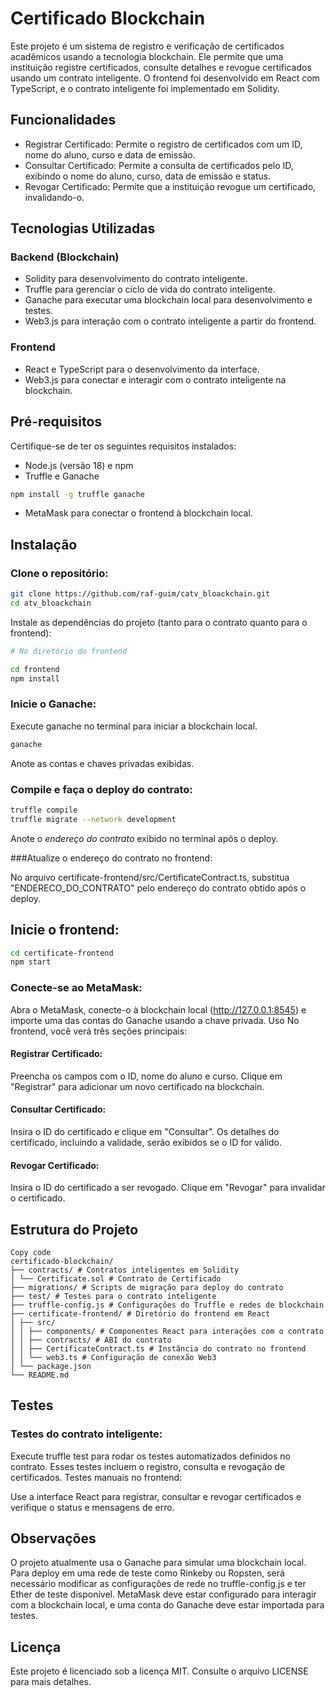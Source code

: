 # Certificado Blockchain

Este projeto é um sistema de registro e verificação de certificados acadêmicos usando a tecnologia blockchain. Ele permite que uma instituição registre certificados, consulte detalhes e revogue certificados usando um contrato inteligente. O frontend foi desenvolvido em React com TypeScript, e o contrato inteligente foi implementado em Solidity.

## Funcionalidades

- Registrar Certificado: Permite o registro de certificados com um ID, nome do aluno, curso e data de emissão.
- Consultar Certificado: Permite a consulta de certificados pelo ID, exibindo o nome do aluno, curso, data de emissão e status.
- Revogar Certificado: Permite que a instituição revogue um certificado, invalidando-o.

## Tecnologias Utilizadas

### Backend (Blockchain)

- Solidity para desenvolvimento do contrato inteligente.
- Truffle para gerenciar o ciclo de vida do contrato inteligente.
- Ganache para executar uma blockchain local para desenvolvimento e testes.
- Web3.js para interação com o contrato inteligente a partir do frontend.

### Frontend

- React e TypeScript para o desenvolvimento da interface.
- Web3.js para conectar e interagir com o contrato inteligente na blockchain.

## Pré-requisitos

Certifique-se de ter os seguintes requisitos instalados:

- Node.js (versão 18) e npm
- Truffle e Ganache

```bash
npm install -g truffle ganache
```

- MetaMask para conectar o frontend à blockchain local.

## Instalação

### Clone o repositório:

```bash
git clone https://github.com/raf-guim/catv_bloackchain.git
cd atv_bloackchain
```

Instale as dependências do projeto (tanto para o contrato quanto para o frontend):

```bash
# No diretório do frontend

cd frontend
npm install
```

### Inicie o Ganache:

Execute ganache no terminal para iniciar a blockchain local.

```bash
ganache
```

Anote as contas e chaves privadas exibidas.

### Compile e faça o deploy do contrato:

```bash
truffle compile
truffle migrate --network development
```

Anote o _endereço do contrato_ exibido no terminal após o deploy.

###Atualize o endereço do contrato no frontend:

No arquivo certificate-frontend/src/CertificateContract.ts, substitua "ENDERECO_DO_CONTRATO" pelo endereço do contrato obtido após o deploy.

## Inicie o frontend:

```bash
cd certificate-frontend
npm start
```

### Conecte-se ao MetaMask:

Abra o MetaMask, conecte-o à blockchain local (http://127.0.0.1:8545) e importe uma das contas do Ganache usando a chave privada.
Uso
No frontend, você verá três seções principais:

#### Registrar Certificado:

Preencha os campos com o ID, nome do aluno e curso.
Clique em "Registrar" para adicionar um novo certificado na blockchain.

#### Consultar Certificado:

Insira o ID do certificado e clique em "Consultar".
Os detalhes do certificado, incluindo a validade, serão exibidos se o ID for válido.

#### Revogar Certificado:

Insira o ID do certificado a ser revogado.
Clique em "Revogar" para invalidar o certificado.

## Estrutura do Projeto

```plaintext
Copy code
certificado-blockchain/
├── contracts/ # Contratos inteligentes em Solidity
│ └── Certificate.sol # Contrato de Certificado
├── migrations/ # Scripts de migração para deploy do contrato
├── test/ # Testes para o contrato inteligente
├── truffle-config.js # Configurações do Truffle e redes de blockchain
├── certificate-frontend/ # Diretório do frontend em React
│ ├── src/
│ │ ├── components/ # Componentes React para interações com o contrato
│ │ ├── contracts/ # ABI do contrato
│ │ ├── CertificateContract.ts # Instância do contrato no frontend
│ │ └── web3.ts # Configuração de conexão Web3
│ └── package.json
└── README.md
```

## Testes

### Testes do contrato inteligente:

Execute truffle test para rodar os testes automatizados definidos no contrato. Esses testes incluem o registro, consulta e revogação de certificados.
Testes manuais no frontend:

Use a interface React para registrar, consultar e revogar certificados e verifique o status e mensagens de erro.

## Observações

O projeto atualmente usa o Ganache para simular uma blockchain local. Para deploy em uma rede de teste como Rinkeby ou Ropsten, será necessário modificar as configurações de rede no truffle-config.js e ter Ether de teste disponível.
MetaMask deve estar configurado para interagir com a blockchain local, e uma conta do Ganache deve estar importada para testes.

## Licença

Este projeto é licenciado sob a licença MIT. Consulte o arquivo LICENSE para mais detalhes.
